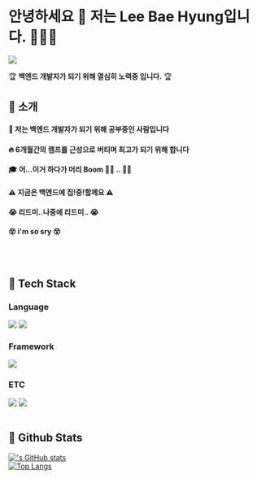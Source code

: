 # 안녕하세요 👀 저는 Lee Bae Hyung입니다. 👋👋👋
<div>
  <!--Header-->
  
  <img src="https://img.insight.co.kr/static/2018/02/03/700/4249k18fbm0u9n4ndex2.jpg"> 
  
 :trophy:  **백엔드 개발자가 되기 위해 열심히 노력중 입니다.** :trophy: 
</div>

  <!--Body-->
  
  ## 👀 소개 
  #### :raising_hand: 저는 백엔드 개발자가 되기 위해 공부중인 사람입니다 <br/>
  #### :fire: 6개월간의 캠프를 근성으로 버티며 최고가 되기 위해 합니다<br/>
  #### :mortar_board: 어...이거  하다가 머리 **Boom** :man_facepalming: .. :person_in_manual_wheelchair: 
  #### :warning: 지금은 백엔드에 집!중!할께요 :warning: 
  #### :sob:   리드미..나중에 리드미.. :sob: 
  #### :dizzy_face:  i'm so sry  :dizzy_face: 
  <br/>
  <br/>
  
  ## 🧱 Tech Stack
  ### Language
  <!--Python-->
  <img src="https://img.shields.io/badge/Python-3776AB?style=flat-square&logo=Python&logoColor=white"/>
  <!--JavaScript-->
  <img src="https://img.shields.io/badge/JavaScript-F7DF1E?style=flat-square&logo=JavaScript&logoColor=white"/>
  <br/>
  
  ### Framework
  <!--Django-->
  <img src="https://img.shields.io/badge/Django-092E20?style=flat-square&logo=Django&logoColor=white"/>

  
  ### ETC
 <!--Amazon AWS-->
  <img src="https://img.shields.io/badge/Amazon AWS-232F3E?style=flat-square&logo=Amazon AWS&logoColor=white"/>
  <!--MySQL-->
  <img src="https://img.shields.io/badge/MySQL-4479A1?style=flat-square&logo=MySQL&logoColor=white"/>
  <br/>
  <br/>
  
  ## 🤔 Github Stats
  [!['s GitHub stats](https://github-readme-stats.vercel.app/api?username=)](https://github.com/anuraghazra/github-readme-stats)
  <br/>
  [![Top Langs](https://github-readme-stats.vercel.app/api/top-langs/?username=)](https://github.com/anuraghazra/github-readme-stats)
  
</div>

<!--
** ** is a ✨ _special_ ✨ repository because its `README.md` (this file) appears on your GitHub profile.

Here are some ideas to get you started:
- Hi there 👋
- 🔭 I’m currently working on ...
- 🌱 I’m currently learning ...
- 👯 I’m looking to collaborate on ...
- 🤔 I’m looking for help with ...
- 💬 Ask me about ...
- 📫 How to reach me: ...
- 😄 Pronouns: ...
- ⚡ Fun fact: ...
-->
